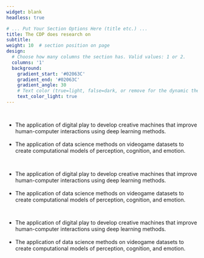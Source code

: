 ```yaml
---
widget: blank
headless: true

# ... Put Your Section Options Here (title etc.) ...
title: The CDP does research on
subtitle:
weight: 10  # section position on page
design:
  # Choose how many columns the section has. Valid values: 1 or 2.
  columns: '1'
  background:
    gradient_start: '#02063C'
    gradient_end: '#02063C'
    gradient_angle: 30
    # Text color (true=light, false=dark, or remove for the dynamic theme color).
    text_color_light: true
---
```


<div class="row">
  <div class="column">
    <h2></h2>
    <p>
      <ul>
        <li>The application of digital play to develop creative machines that improve human-computer interactions using deep learning methods.</li>
        <br>
        <li>The application of data science methods on videogame datasets to create computational models of perception, cognition, and emotion.</li>
      </ul>
  </p>
  </div>
  <div class="column">
    <h2></h2>
    <p>
      <ul>
        <li>The application of digital play to develop creative machines that improve human-computer interactions using deep learning methods.</li>
        <br>
        <li>The application of data science methods on videogame datasets to create computational models of perception, cognition, and emotion.</li>
      </ul>
    </p>
  </div>
    <div class="column">
    <h2></h2>
    <p>
      <ul>
        <li>The application of digital play to develop creative machines that improve human-computer interactions using deep learning methods.</li>
        <br>
        <li>The application of data science methods on videogame datasets to create computational models of perception, cognition, and emotion.</li>
      </ul>
    </p>
  </div>
</div>




